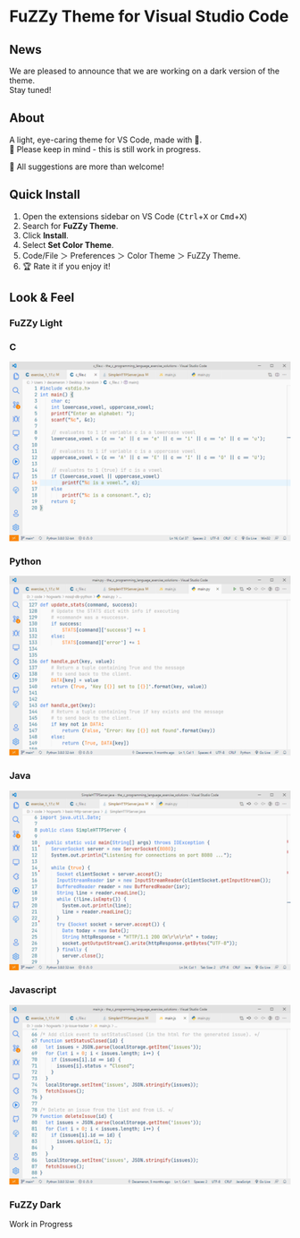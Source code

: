 # FuZZy Theme for Visual Studio Code
## News
We are pleased to announce that we are working on a dark version of the theme.  
Stay tuned!

## About
A light, eye-caring theme for VS Code, made with 🧡.  
🔬 Please keep in mind - this is still work in progress.  

🤟 All suggestions are more than welcome!
## Quick Install
1. Open the extensions sidebar on VS Code (<kbd>Ctrl</kbd>+<kbd>X</kbd> or <kbd>Cmd</kbd>+<kbd>X</kbd>)  
2. Search for **FuZZy Theme**.  
3. Click **Install**.  
4. Select **Set Color Theme**.  
5. Code/File ＞ Preferences ＞ Color Theme ＞ FuZZy Theme.  
6. 🏆 Rate it if you enjoy it!  

## Look & Feel
### FuZZy Light
### C 
![C Code Sample](/images/c_code.png)
### Python 
![Python Code Sample](/images/py_code.png)
### Java 
![Java Code Sample](/images/java_code.png)
### Javascript 
![Javascript Code Sample](/images/js_code.png)
  
### FuZZy Dark
Work in Progress